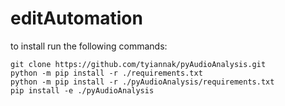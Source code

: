 # editAutomation

to install run the following commands:


```
git clone https://github.com/tyiannak/pyAudioAnalysis.git
python -m pip install -r ./requirements.txt
python -m pip install -r ./pyAudioAnalysis/requirements.txt
pip install -e ./pyAudioAnalysis
```
